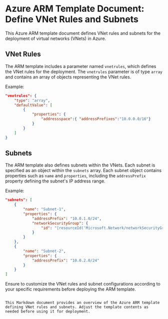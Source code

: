 # Azure ARM Template Document: Define VNet Rules and Subnets

This Azure ARM template document defines VNet rules and subnets for the deployment of virtual networks (VNets) in Azure.

## VNet Rules

The ARM template includes a parameter named `vnetrules`, which defines the VNet rules for the deployment. The `vnetrules` parameter is of type `array` and contains an array of objects representing the VNet rules.

Example:
```json
"vnetrules": {
    "type": "array",
    "defaultValue": [
        { 
            "properties": {
                "addressspace":{ "addressPrefixes":"10.0.0.0/16"}
            }
        }    
    ]
}
```

## Subnets

The ARM template also defines subnets within the VNets. Each subnet is specified as an object within the `subnets` array. Each subnet object contains properties such as `name` and `properties`, including the `addressPrefix` property defining the subnet's IP address range.

Example:
```json
"subnets": [
    {
        "name": "Subnet-1",
        "properties": {
            "addressPrefix": "10.0.1.0/24",
            "networkSecurityGroup": {
                "id": "[resourceId('Microsoft.Network/networkSecurityGroups','mov2022nsg01')]"
            }
        }
    },
    {
        "name": "Subnet-2",
        "properties": {
            "addressPrefix": "10.0.2.0/24"
        }
    }
]
```

Ensure to customize the VNet rules and subnet configurations according to your specific requirements before deploying the ARM template.
```

This Markdown document provides an overview of the Azure ARM template defining VNet rules and subnets. Adjust the template contents as needed before using it for deployment.
